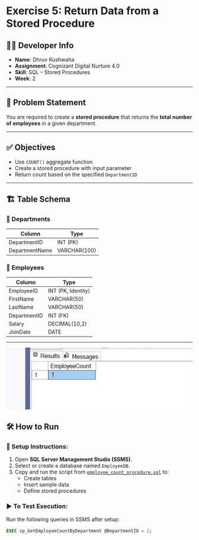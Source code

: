 # Exercise 5: Return Data from a Stored Procedure

## 👨‍💻 Developer Info
- **Name**: Dhruv Kushwaha  
- **Assignment**: Cognizant Digital Nurture 4.0  
- **Skill**: SQL – Stored Procedures  
- **Week**: 2

---

## 🧠 Problem Statement

You are required to create a **stored procedure** that returns the **total number of employees** in a given department.

---

## ✅ Objectives

- Use `COUNT()` aggregate function
- Create a stored procedure with input parameter
- Return count based on the specified `DepartmentID`

---

## 🏗️ Table Schema

### 🔸 Departments

| Column         | Type         |
|----------------|--------------|
| DepartmentID   | INT (PK)     |
| DepartmentName | VARCHAR(100) |

### 🔸 Employees

| Column       | Type               |
|--------------|--------------------|
| EmployeeID   | INT (PK, Identity) |
| FirstName    | VARCHAR(50)        |
| LastName     | VARCHAR(50)        |
| DepartmentID | INT (FK)           |
| Salary       | DECIMAL(10,2)      |
| JoinDate     | DATE               |

---
![Output](./Output/Output.jpg)

## 🛠️ How to Run

### 📍 Setup Instructions:
1. Open **SQL Server Management Studio (SSMS)**.
2. Select or create a database named `EmployeeDB`.
3. Copy and run the script from [`employee_count_procedure.sql`](./employee_count_procedure.sql) to:
   - Create tables
   - Insert sample data
   - Define stored procedures

### ▶️ To Test Execution:
Run the following queries in SSMS after setup:

```sql
EXEC sp_GetEmployeeCountByDepartment @DepartmentID = 2;